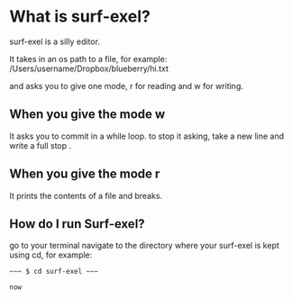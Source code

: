# What is surf-exel?

surf-exel is a silly editor.


It takes in an os path to a file, for example:
/Users/username/Dropbox/blueberry/hi.txt

and asks you to give one mode, r for reading and w for writing.

## When you give the mode w

It asks you to commit in a while loop.
to stop it asking, take a new line and write a full stop
.
## When you give the mode r

It prints the contents of a file and breaks.


## How do I run Surf-exel?
go to your terminal
navigate to the directory where your surf-exel is kept using cd, for example:
~~~ $ cd Downloads ~~~
~~~ $ cd surf-exel ~~~

now


